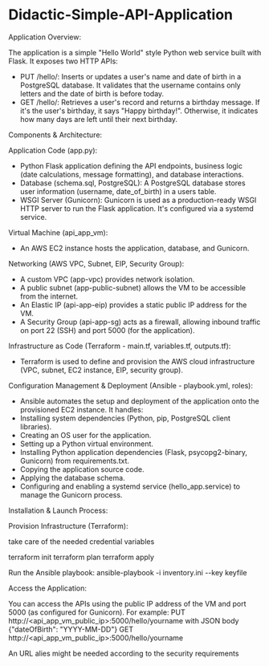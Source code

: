 # Didactic-Simple-API-Application


Application Overview:

The application is a simple "Hello World" style Python web service built with Flask. It exposes two HTTP APIs:

- PUT /hello/<username>: Inserts or updates a user's name and date of birth in a PostgreSQL database. 
  It validates that the username contains only letters and the date of birth is before today.
- GET /hello/<username>: Retrieves a user's record and returns a birthday message. 
  If it's the user's birthday, it says "Happy birthday!". Otherwise, it indicates how many days are left until their next birthday.


Components & Architecture:

Application Code (app.py): 
- Python Flask application defining the API endpoints, business logic (date calculations, message formatting), and database interactions.
- Database (schema.sql, PostgreSQL): A PostgreSQL database stores user information (username, date_of_birth) in a users table.
- WSGI Server (Gunicorn): Gunicorn is used as a production-ready WSGI HTTP server to run the Flask application. It's configured via a systemd service.

Virtual Machine (api_app_vm): 
- An AWS EC2 instance hosts the application, database, and Gunicorn.

Networking (AWS VPC, Subnet, EIP, Security Group):
- A custom VPC (app-vpc) provides network isolation.
- A public subnet (app-public-subnet) allows the VM to be accessible from the internet.
- An Elastic IP (api-app-eip) provides a static public IP address for the VM.
- A Security Group (api-app-sg) acts as a firewall, allowing inbound traffic on port 22 (SSH) and port 5000 (for the application).

Infrastructure as Code (Terraform - main.tf, variables.tf, outputs.tf): 
- Terraform is used to define and provision the AWS cloud infrastructure (VPC, subnet, EC2 instance, EIP, security group).

Configuration Management & Deployment (Ansible - playbook.yml, roles): 
- Ansible automates the setup and deployment of the application onto the provisioned EC2 instance. It handles:
- Installing system dependencies (Python, pip, PostgreSQL client libraries).
- Creating an OS user for the application.
- Setting up a Python virtual environment.
- Installing Python application dependencies (Flask, psycopg2-binary, Gunicorn) from requirements.txt.
- Copying the application source code.
- Applying the database schema.
- Configuring and enabling a systemd service (hello_app.service) to manage the Gunicorn process.

Installation & Launch Process:

Provision Infrastructure (Terraform):

take care of the needed credential variables

terraform init
terraform plan
terraform apply


Run the Ansible playbook: 
ansible-playbook -i inventory.ini --key keyfile 


Access the Application:


You can access the APIs using the public IP address of the VM and port 5000 (as configured for Gunicorn). For example:
PUT http://<api_app_vm_public_ip>:5000/hello/yourname with JSON body {"dateOfBirth": "YYYY-MM-DD"}
GET http://<api_app_vm_public_ip>:5000/hello/yourname

An URL alies might be needed according to the security requirements
